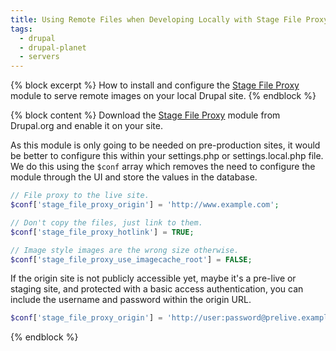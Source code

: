 ```yaml
---
title: Using Remote Files when Developing Locally with Stage File Proxy Module
tags:
  - drupal
  - drupal-planet
  - servers
---
```

{% block excerpt %}
How to install and configure the [Stage File Proxy](https://www.drupal.org/project/stage_file_proxy) module to serve remote images on your local Drupal site.
{% endblock %}

{% block content %}
Download the [Stage File Proxy](https://www.drupal.org/project/stage_file_proxy) module from Drupal.org and enable it on your site.

As this module is only going to be needed on pre-production sites, it would be better to configure this within your settings.php or settings.local.php file. We do this using the `$conf` array which removes the need to configure the module through the UI and store the values in the database.

~~~php
// File proxy to the live site.
$conf['stage_file_proxy_origin'] = 'http://www.example.com';

// Don't copy the files, just link to them.
$conf['stage_file_proxy_hotlink'] = TRUE;

// Image style images are the wrong size otherwise.
$conf['stage_file_proxy_use_imagecache_root'] = FALSE;
~~~

If the origin site is not publicly accessible yet, maybe it's a pre-live or staging site, and protected with a basic access authentication, you can include the username and password within the origin URL. 

~~~php
$conf['stage_file_proxy_origin'] = 'http://user:password@prelive.example.com';
~~~
{% endblock %}
